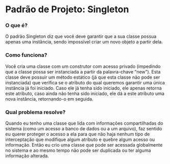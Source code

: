 <h1>Padrão de Projeto: Singleton</h1>

<h3>O que é?</h3>

<p>O padrão Singleton diz que você deve garantir que a sua classe possua apenas uma instância, sendo impossível criar um novo objeto a partir dela.</p>

<h3>Como funciona?</h3>

<p>Você cria uma classe com um construtor com acesso privado (impedindo que a classe possa ser instanciada a partir da palavra-chave “new”). Esta classe deve possuir um método estático (já que esta classe não pode ser instanciada) que verifica se o atributo do qual queremos garantir uma única instância já foi iniciado. Caso ele já tenha sido iniciado, ele apenas retorna este atributo, caso ainda não tenha sido iniciado, ele dá a este atributo uma nova instância, retornando-o em seguida.</p>

<h3>Qual problema resolve?</h3>

<p>Quando eu tenho uma classe que lida com informações compartilhadas do sistema (como um acesso a banco de dados ou a um arquivo), faz sentido eu querer proteger o acesso a ela para que não haja nenhum tipo de interceptação que modifique algum atributo e quebre algum acesso ou informação. Então eu crio uma classe que pode ser acessada globalmente no sistema e ao mesmo tempo não pode ser duplicada ou ter alguma informação alterada.</p>
